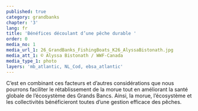 ```yaml
---
published: true
category: grandbanks
chapter: '3'
lang: fr
title: 'Bénéfices découlant d’une pêche durable '
order: 0
media_no: 1
media_url_1: 26_GrandBanks_FishingBoats_K26_AlyssaBistonath.jpg
media_att_1: © Alyssa Bistonath / WWF-Canada
media_type_1: photo
layers: 'mb_atlantic, NL_Cod, ebsa_atlantic'
---
```


C’est en combinant ces facteurs et d’autres considérations que nous pourrons faciliter le rétablissement de la morue tout en améliorant la santé globale de l’écosystème des Grands Bancs. Ainsi, la morue, l’écosystème et les collectivités bénéficieront toutes d’une gestion efficace des pêches.
